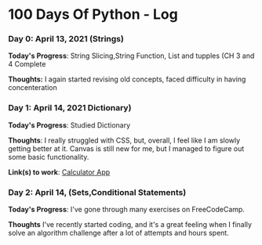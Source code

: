 # 100 Days Of Python - Log

### Day 0: April 13, 2021 (Strings)


**Today's Progress**: String Slicing,String Function, List and tupples (CH 3 and 4 Complete

**Thoughts:** I again started revising old concepts, faced difficulty in having concenteration



### Day 1: April 14, 2021 Dictionary)


**Today's Progress**: Studied Dictionary

**Thoughts**: I really struggled with CSS, but, overall, I feel like I am slowly getting better at it. Canvas is still new for me, but I managed to figure out some basic functionality.

**Link(s) to work**: [Calculator App](http://www.example.com)


### Day 2: April 14, (Sets,Conditional Statements)

**Today's Progress**: I've gone through many exercises on FreeCodeCamp.

**Thoughts** I've recently started coding, and it's a great feeling when I finally solve an algorithm challenge after a lot of attempts and hours spent.

